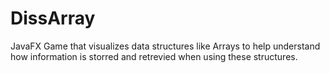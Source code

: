 # DissArray

JavaFX Game that visualizes data structures like Arrays to help understand how information is storred and retrevied when using these structures.
